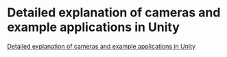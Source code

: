 # Detailed explanation of cameras and example applications in Unity
[Detailed explanation of cameras and example applications in Unity](https://aiwithcloud.com/2022/09/15/detailed_explanation_of_cameras_and_example_applications_in_unity/)